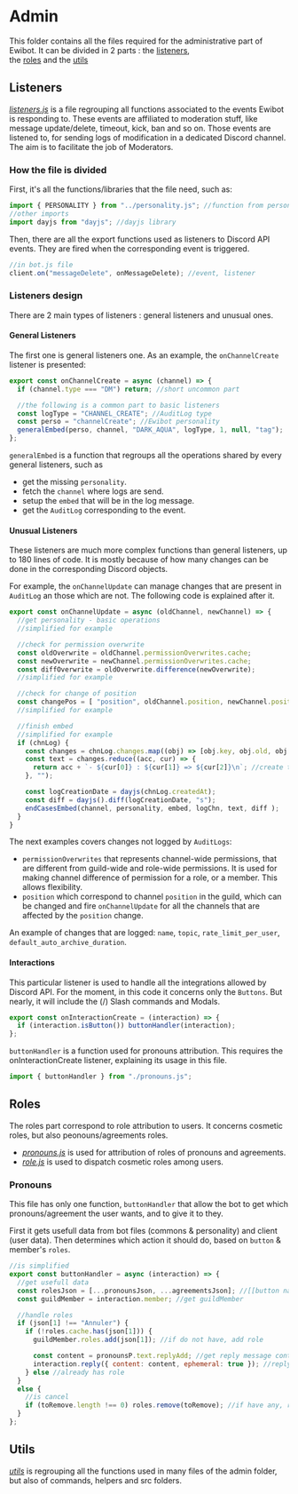 # Admin

This folder contains all the files required for the administrative part of Ewibot. It can be divided in
2 parts : the [listeners](https://github.com/Titch88/ewibot/blob/master/doc/admin.md#listeners),  
the [roles](https://github.com/Titch88/ewibot/blob/master/doc/admin.md#roles) and the 
[utils](https://github.com/Titch88/ewibot/blob/master/doc/admin.md#utils)


## Listeners
_[listeners.js](../src/admin/listeners.js)_ is a file regrouping all functions associated to the events 
Ewibot is responding to. These events are affiliated to moderation stuff, like message update/delete, 
timeout, kick, ban and so on.
Those events are listened to, for sending logs of modification in a dedicated Discord channel. The aim 
is to facilitate the job of Moderators. 

### How the file is divided
First, it's all the functions/libraries that the file need, such as:
```javascript
import { PERSONALITY } from "../personality.js"; //function from personality.js
//other imports
import dayjs from "dayjs"; //dayjs library
```

Then, there are all the export functions used as listeners to Discord API events. They are fired when
the corresponding event is triggered. 
```javascript
//in bot.js file
client.on("messageDelete", onMessageDelete); //event, listener
```

### Listeners design

There are 2 main types of listeners : general listeners and unusual ones.

#### General Listeners

The first one is general listeners one. As an example, the `onChannelCreate` listener is presented:
```javascript
export const onChannelCreate = async (channel) => {
  if (channel.type === "DM") return; //short uncommon part

  //the following is a common part to basic listeners
  const logType = "CHANNEL_CREATE"; //AuditLog type
  const perso = "channelCreate"; //Ewibot personality
  generalEmbed(perso, channel, "DARK_AQUA", logType, 1, null, "tag");
};
```
`generalEmbed` is a function that regroups all the operations shared by every general listeners, such
as 
* get the missing `personality`.
* fetch the `channel` where logs are send.
* setup the `embed` that will be in the log message.
* get the `AuditLog` corresponding to the event.

#### Unusual Listeners

These listeners are much more complex functions than general listeners, up to 180 lines of code. It is 
mostly because of how many changes can be done in the corresponding Discord objects. 

For example, the `onChannelUpdate` can manage changes that are present in `AuditLog` an those which are 
not. The following code is explained after it.
```javascript
export const onChannelUpdate = async (oldChannel, newChannel) => {
  //get personality - basic operations
  //simplified for example

  //check for permission overwrite
  const oldOverwrite = oldChannel.permissionOverwrites.cache;
  const newOverwrite = newChannel.permissionOverwrites.cache;
  const diffOverwrite = oldOverwrite.difference(newOverwrite);
  //simplified for example

  //check for change of position
  const changePos = [ "position", oldChannel.position, newChannel.position ];
  //simplified for example

  //finish embed
  //simplified for example
  if (chnLog) {
    const changes = chnLog.changes.map((obj) => [obj.key, obj.old, obj.new]);
    const text = changes.reduce((acc, cur) => {
      return acc + `- ${cur[0]} : ${cur[1]} => ${cur[2]}\n`; //create text to send
    }, "");

    const logCreationDate = dayjs(chnLog.createdAt);
    const diff = dayjs().diff(logCreationDate, "s");
    endCasesEmbed(channel, personality, embed, logChn, text, diff );  
  }
}
```

The next examples covers changes not logged by `AuditLogs`:
* `permissionOverwrites` that represents channel-wide permissions, that are different from guild-wide
and role-wide permissions. It is used for making channel difference of permission for a role, or a 
member. This allows flexibility.
* `position` which correspond to channel `position` in the guild, which can be changed and fire 
`onChannelUpdate` for all the channels that are affected by the `position` change.

An example of changes that are logged: `name`, `topic`, `rate_limit_per_user`, 
`default_auto_archive_duration`. 

#### Interactions

This particular listener is used to handle all the integrations allowed by Discord API. For the moment,
in this code it concerns only the `Buttons`. But nearly, it will include the (/) Slash commands and 
Modals. 

```javascript
export const onInteractionCreate = (interaction) => {
  if (interaction.isButton()) buttonHandler(interaction);
};
```

`buttonHandler` is a function used for pronouns attribution. This requires the onInteractionCreate 
listener, explaining its usage in this file.
```javascript
import { buttonHandler } from "./pronouns.js";
```

## Roles

The roles part correspond to role attribution to users. It concerns cosmetic roles, but also 
peonouns/agreements roles.

* _[pronouns.js](../src/admin/pronouns.js)_ is used for attribution of roles of pronouns and 
agreements.
* _[role.js](../src/admin/role.js)_ is used to dispatch cosmetic roles among users.

### Pronouns

This file has only one function, `buttonHandler` that allow the bot to get which pronouns/agreement
the user wants, and to give it to they.

First it gets usefull data from bot files (commons & personality) and client (user data).
Then determines which action it should do, based on `button` & member's `roles`.

```javascript
//is simplified
export const buttonHandler = async (interaction) => {
  //get usefull data
  const rolesJson = [...pronounsJson, ...agreementsJson]; //[[button name, role id]]
  const guildMember = interaction.member; //get guildMember

  //handle roles
  if (json[1] !== "Annuler") {
    if (!roles.cache.has(json[1])) {
      guildMember.roles.add(json[1]); //if do not have, add role

      const content = pronounsP.text.replyAdd; //get reply message content
      interaction.reply({ content: content, ephemeral: true }); //reply to interaction
    } else //already has role
  }
  else {
    //is cancel
    if (toRemove.length !== 0) roles.remove(toRemove); //if have any, remove it/them
  }
};
```

## Utils

_[utils](../src/admin/utils.js)_ is regrouping all the functions used in many files of the admin 
folder, but also of commands, helpers and src folders.

